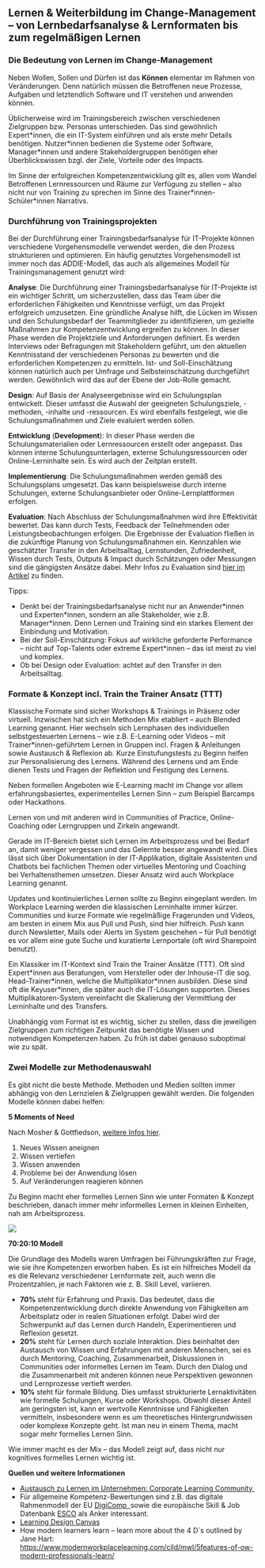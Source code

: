 ## Lernen & Weiterbildung im Change-Management – von Lernbedarfsanalyse & Lernformaten bis zum regelmäßigen Lernen ##

### Die Bedeutung von Lernen im Change-Management ###

Neben Wollen, Sollen und Dürfen ist das **Können** elementar im Rahmen von Veränderungen. Denn natürlich müssen die Betroffenen neue Prozesse, Aufgaben und letztendlich Software und IT verstehen und anwenden können. 

Üblicherweise wird im Trainingsbereich zwischen verschiedenen Zielgruppen bzw. Personas unterschieden. Das sind gewöhnlich Expert\*innen, die ein IT-System einführen und als erste mehr Details benötigen. Nutzer\*innen bedienen die Systeme oder Software, Manager\*innen und andere Stakeholdergruppen benötigen eher Überblickswissen bzgl. der Ziele, Vorteile oder des Impacts.

Im Sinne der erfolgreichen Kompetenzentwicklung gilt es, allen vom Wandel Betroffenen Lernressourcen und Räume zur Verfügung zu stellen – also nicht nur von Training zu sprechen im Sinne des Trainer\*innen-Schüler\*innen Narrativs.

### Durchführung von Trainingsprojekten ###

Bei der Durchführung einer Trainingsbedarfsanalyse für IT-Projekte können verschiedene Vorgehensmodelle verwendet werden, die den Prozess strukturieren und optimieren. Ein häufig genutztes Vorgehensmodell ist immer noch das ADDIE-Modell, das auch als allgemeines Modell für Trainingsmanagement genutzt wird:

**Analyse**: Die Durchführung einer Trainingsbedarfsanalyse für IT-Projekte ist ein wichtiger Schritt, um sicherzustellen, dass das Team über die erforderlichen Fähigkeiten und Kenntnisse verfügt, um das Projekt erfolgreich umzusetzen. Eine gründliche Analyse hilft, die Lücken im Wissen und den Schulungsbedarf der Teammitglieder zu identifizieren, um gezielte Maßnahmen zur Kompetenzentwicklung ergreifen zu können. In dieser Phase werden die Projektziele und Anforderungen definiert. Es werden Interviews oder Befragungen mit Stakeholdern geführt, um den aktuellen Kenntnisstand der verschiedenen Personas zu bewerten und die erforderlichen Kompetenzen zu ermitteln.
Ist- und Soll-Einschätzung können natürlich auch per Umfrage und Selbsteinschätzung durchgeführt werden. Gewöhnlich wird das auf der Ebene der Job-Rolle gemacht. 

**Design**: Auf Basis der Analyseergebnisse wird ein Schulungsplan entwickelt. Dieser umfasst die Auswahl der geeigneten Schulungsziele, -methoden, -inhalte und -ressourcen. Es wird ebenfalls festgelegt, wie die Schulungsmaßnahmen und Ziele evaluiert werden sollen.

**Entwicklung** (**Development**): In dieser Phase werden die Schulungsmaterialien oder Lernressourcen erstellt oder angepasst. Das können interne Schulungsunterlagen, externe Schulungsressourcen oder Online-Lerninhalte sein. Es wird auch der Zeitplan erstellt.

**Implementierung**: Die Schulungsmaßnahmen werden gemäß des Schulungsplans umgesetzt. Das kann beispielsweise durch interne Schulungen, externe Schulungsanbieter oder Online-Lernplattformen erfolgen.

**Evaluation**: Nach Abschluss der Schulungsmaßnahmen wird ihre Effektivität bewertet. Das kann durch Tests, Feedback der Teilnehmenden oder Leistungsbeobachtungen erfolgen. Die Ergebnisse der Evaluation fließen in die zukünftige Planung von Schulungsmaßnahmen ein. Kennzahlen wie geschätzter Transfer in den Arbeitsalltag, Lernstunden, Zufriedenheit, Wissen durch Tests, Outputs & Impact durch Schätzungen oder Messungen sind die gängigsten Ansätze dabei. Mehr Infos zu Evaluation sind [hier im Artikel](https://www.linkedin.com/pulse/how-measure-benefits-training-people-development-thomas-jenewein/) zu finden. 

Tipps:

- Denkt bei der Trainingsbedarfsanalyse nicht nur an Anwender\*innen und Experten\*innen, sondern an alle Stakeholder, wie z.B. Manager\*innen. Denn Lernen und Training sind ein starkes Element der Einbindung und Motivation.
- Bei der Soll-Einschätzung: Fokus auf wirkliche geforderte Performance – nicht auf Top-Talents oder extreme Expert\*innen – das ist meist zu viel und komplex.  
- Ob bei Design oder Evaluation: achtet auf den Transfer in den Arbeitsalltag.

### Formate & Konzept incl. Train the Trainer Ansatz (TTT) ###

Klassische Formate sind  sicher Workshops & Trainings in Präsenz oder virtuell. Inzwischen hat sich ein Methoden Mix etabliert – auch Blended Learning genannt. Hier wechseln sich Lernphasen des individuellen selbstgesteuerten Lernens – wie z.B. E-Learning oder Videos – mit Trainer\*innen-geführtem Lernen in Gruppen incl. Fragen & Anleitungen sowie Austausch & Reflexion ab. Kurze Einstufungstests zu Beginn helfen zur Personalisierung des Lernens. Während des Lernens und am Ende dienen Tests und Fragen der Reflektion und Festigung des Lernens.

Neben formellen Angeboten wie E-Learning macht im Change vor allem erfahrungsbasiertes, experimentelles Lernen Sinn – zum Beispiel Barcamps oder Hackathons.  

Lernen von und mit anderen wird in Communities of Practice, Online-Coaching oder Lerngruppen und Zirkeln angewandt.  

Gerade im IT-Bereich bietet sich Lernen im Arbeitsprozess und bei Bedarf an, damit weniger vergessen und das Gelernte besser angewandt wird. Dies lässt sich über Dokumentation in der IT-Applikation, digitale Assistenten und Chatbots bei fachlichen Themen oder virtuelles Mentoring und Coaching bei Verhaltensthemen umsetzen. Dieser Ansatz wird auch Workplace Learning genannt. 

Updates und kontinuierliches Lernen sollte zu Beginn eingeplant werden. Im Workplace Learning werden die klassischen Lerninhalte immer kürzer. Communities und kurze Formate wie regelmäßige Fragerunden und Videos, am besten in einem Mix aus Pull und Push, sind hier hilfreich. Push kann durch Newsletter, Mails oder Alerts im System geschehen – für Pull benötigt es vor allem eine gute Suche und kuratierte Lernportale (oft wird Sharepoint benutzt).  

Ein Klassiker im IT-Kontext sind Train the Trainer Ansätze (TTT). Oft sind Expert\*innen aus Beratungen, vom Hersteller oder der Inhouse-IT die sog. Head-Trainer\*innen, welche die Multiplikator\*innen ausbilden. Diese sind oft die Keyuser\*innen, die später auch die IT-Lösungen supporten. Dieses Multiplikatoren-System vereinfacht die Skalierung der Vermittlung der Lerninhalte und des Transfers.  

Unabhängig vom Format ist es wichtig, sicher zu stellen, dass die jeweiligen Zielgruppen zum richtigen Zeitpunkt das benötigte Wissen und notwendigen Kompetenzen haben. Zu früh ist dabei genauso suboptimal wie zu spät.

### Zwei Modelle zur Methodenauswahl ###

Es gibt nicht die beste Methode. Methoden und Medien sollten immer abhängig von den Lernzielen & Zielgruppen gewählt werden. Die folgenden Modelle können dabei helfen:

**5 Moments of Need**

Nach Mosher & Gottfiedson, [weitere Infos hier](https://www.5momentsofneed.de/5-moments-of-need). 

1. Neues Wissen aneignen  
1. Wissen vertiefen
1. Wissen anwenden
1. Probleme bei der Anwendung lösen
1. Auf Veränderungen reagieren können

Zu Beginn macht eher formelles Lernen Sinn wie unter Formaten & Konzept beschrieben, danach immer mehr informelles Lernen in kleinen Einheiten, nah am Arbeitsprozess. 

![](Aspose.Words.aa81e342-f40c-45a5-9b3f-e922ae6b33ac.001.png)

**70:20:10 Modell**

Die Grundlage des Modells waren Umfragen bei Führungskräften zur Frage, wie sie ihre Kompetenzen erworben haben. Es ist ein hilfreiches Modell da es die Relevanz verschiedener Lernformate zeit, auch wenn die Prozentzahlen, je nach Faktoren wie z. B. Skill Level, variieren.

- **70%** steht für Erfahrung und Praxis. Das bedeutet, dass die Kompetenzentwicklung durch direkte Anwendung von Fähigkeiten am Arbeitsplatz oder in realen Situationen erfolgt. Dabei wird der Schwerpunkt auf das Lernen durch Handeln, Experimentieren und Reflexion gesetzt.
- **20%** steht für Lernen durch soziale Interaktion. Dies beinhaltet den Austausch von Wissen und Erfahrungen mit anderen Menschen, sei es durch Mentoring, Coaching, Zusammenarbeit, Diskussionen in Communities oder informelles Lernen im Team. Durch den Dialog und die Zusammenarbeit mit anderen können neue Perspektiven gewonnen und Lernprozesse vertieft werden.
- **10%** steht für formale Bildung. Dies umfasst strukturierte Lernaktivitäten wie formelle Schulungen, Kurse oder Workshops. Obwohl dieser Anteil am geringsten ist, kann er wertvolle Kenntnisse und Fähigkeiten vermitteln, insbesondere wenn es um theoretisches Hintergrundwissen oder komplexe Konzepte geht. Ist man neu in einem Thema, macht sogar mehr formelles Lernen Sinn.   

Wie immer macht es der Mix – das Modell zeigt auf, dass nicht nur kognitives formelles Lernen wichtig ist.

**Quellen und weitere Informationen**

- [Austausch zu Lernen im Unternehmen: Corporate Learning Community ](https://colearn.de/)
- Für allgemeine Kompetenz-Bewertungen sind z.B. das digitale Rahmenmodell der EU [DigiComp  ](https://joint-research-centre.ec.europa.eu/digcomp_en)sowie die europäische Skill & Job Datenbank [ESCO](https://esco.ec.europa.eu/) als Anker interessant.
- [Learning Design Canvas](https://app.mural.co/template/17668bfc-f175-4d0d-9a3d-44bb829b5af7/705e32fd-2d59-4cab-a47e-3a708fddab9a)
- How modern learners learn – learn more about the 4 D´s outlined by Jane Hart: <https://www.modernworkplacelearning.com/cild/mwl/5features-of-ow-modern-professionals-learn/>
